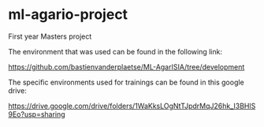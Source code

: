# ml-agario-project
First year Masters project

The environment that was used can be found in the following link: 

https://github.com/bastienvanderplaetse/ML-AgarISIA/tree/development


The specific environments used for trainings can be found in this google drive: 

https://drive.google.com/drive/folders/1WaKksLOgNtTJpdrMqJ26hk_I3BHlS9Eo?usp=sharing


